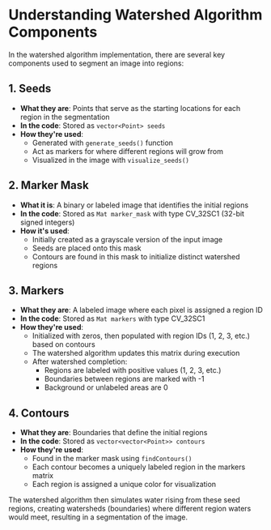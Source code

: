 # Understanding Watershed Algorithm Components

In the watershed algorithm implementation, there are several key components used to segment an image into regions:

## 1. Seeds
- **What they are**: Points that serve as the starting locations for each region in the segmentation
- **In the code**: Stored as `vector<Point> seeds` 
- **How they're used**: 
  - Generated with `generate_seeds()` function
  - Act as markers for where different regions will grow from
  - Visualized in the image with `visualize_seeds()`

## 2. Marker Mask
- **What it is**: A binary or labeled image that identifies the initial regions
- **In the code**: Stored as `Mat marker_mask` with type CV_32SC1 (32-bit signed integers)
- **How it's used**:
  - Initially created as a grayscale version of the input image
  - Seeds are placed onto this mask
  - Contours are found in this mask to initialize distinct watershed regions

## 3. Markers
- **What they are**: A labeled image where each pixel is assigned a region ID
- **In the code**: Stored as `Mat markers` with type CV_32SC1
- **How they're used**:
  - Initialized with zeros, then populated with region IDs (1, 2, 3, etc.) based on contours
  - The watershed algorithm updates this matrix during execution
  - After watershed completion:
    - Regions are labeled with positive values (1, 2, 3, etc.)
    - Boundaries between regions are marked with -1
    - Background or unlabeled areas are 0

## 4. Contours
- **What they are**: Boundaries that define the initial regions
- **In the code**: Stored as `vector<vector<Point>> contours`
- **How they're used**:
  - Found in the marker mask using `findContours()`
  - Each contour becomes a uniquely labeled region in the markers matrix
  - Each region is assigned a unique color for visualization

The watershed algorithm then simulates water rising from these seed regions, creating watersheds (boundaries) where different region waters would meet, resulting in a segmentation of the image.
